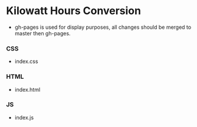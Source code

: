 # Kilowatt Hours Conversion
- gh-pages is used for display purposes, all changes should be merged to master then gh-pages.

### CSS
 - index.css

### HTML
 - index.html

### JS
 - index.js 
